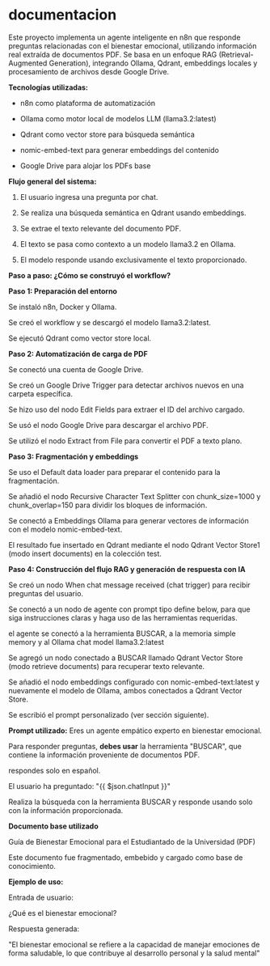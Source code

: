 # documentacion
Este proyecto implementa un agente inteligente en n8n que responde preguntas relacionadas con el bienestar emocional, utilizando información real extraída de documentos PDF. 
Se basa en un enfoque RAG (Retrieval-Augmented Generation), integrando Ollama, Qdrant, embeddings locales y procesamiento de archivos desde Google Drive.

**Tecnologías utilizadas:**

- n8n como plataforma de automatización

- Ollama como motor local de modelos LLM (llama3.2:latest)

- Qdrant como vector store para búsqueda semántica

- nomic-embed-text para generar embeddings del contenido

- Google Drive para alojar los PDFs base

**Flujo general del sistema:**

1. El usuario ingresa una pregunta por chat.

2. Se realiza una búsqueda semántica en Qdrant usando embeddings.

3. Se extrae el texto relevante del documento PDF.

4. El texto se pasa como contexto a un modelo llama3.2 en Ollama.

5. El modelo responde usando exclusivamente el texto proporcionado.


**Paso a paso: ¿Cómo se construyó el workflow?**

**Paso 1: Preparación del entorno**

Se instaló n8n, Docker y Ollama.

Se creó el workflow y se descargó el modelo llama3.2:latest.

Se ejecutó Qdrant como vector store local.

**Paso 2: Automatización de carga de PDF**

Se conectó una cuenta de Google Drive.

Se creó un Google Drive Trigger para detectar archivos nuevos en una carpeta específica.

Se hizo uso del nodo Edit Fields para extraer el ID del archivo cargado.

Se usó el nodo Google Drive para descargar el archivo PDF.

Se utilizó el nodo Extract from File para convertir el PDF a texto plano.

**Paso 3: Fragmentación y embeddings**

Se uso el Default data loader para preparar el contenido para la fragmentación.

Se añadió el nodo Recursive Character Text Splitter con chunk_size=1000 y chunk_overlap=150 para dividir los bloques de información.

Se conectó a Embeddings Ollama para generar vectores de información con el modelo nomic-embed-text.

El resultado fue insertado en Qdrant mediante el nodo Qdrant Vector Store1 (modo insert documents) en la colección test.

**Paso 4: Construcción del flujo RAG y generación de respuesta con IA**

Se creó un nodo When chat message received (chat trigger) para recibir preguntas del usuario.

Se conectó a un nodo de agente con prompt tipo define below, para que siga instrucciones claras y haga uso de las herramientas requeridas.

el agente se conectó a la herramienta BUSCAR, a la memoria simple memory y al Ollama chat model llama3.2:latest

Se agregó un nodo conectado a BUSCAR llamado Qdrant Vector Store (modo retrieve documents) para recuperar texto relevante.

Se añadió el nodo embeddings configurado con nomic-embed-text:latest y nuevamente el modelo de Ollama, ambos conectados a Qdrant Vector Store.

Se escribió el prompt personalizado (ver sección siguiente).


**Prompt utilizado:**
Eres un agente empático experto en bienestar emocional.

Para responder preguntas, **debes usar** la herramienta "BUSCAR", que contiene la información proveniente de documentos PDF.

respondes solo en español.

El usuario ha preguntado: "{{ $json.chatInput }}"

Realiza la búsqueda con la herramienta BUSCAR y responde usando solo con la información proporcionada.



**Documento base utilizado**

Guía de Bienestar Emocional para el Estudiantado de la Universidad (PDF)

Este documento fue fragmentado, embebido y cargado como base de conocimiento.


**Ejemplo de uso:**

Entrada de usuario:

¿Qué es el bienestar emocional?

Respuesta generada:

"El bienestar emocional se refiere a la capacidad de manejar emociones de forma saludable, lo que contribuye al desarrollo personal y la salud mental"



